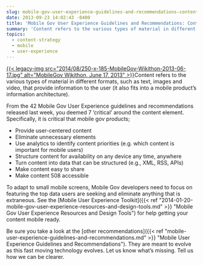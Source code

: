```yaml
---
slug: mobile-gov-user-experience-guidelines-and-recommendations-content
date: 2013-09-23 14:02:43 -0400
title: 'Mobile Gov User Experience Guidelines and Recommendations: Content'
summary: 'Content refers to the various types of material in different formats, such as text, images and video, that provide information to the user (it also fits into a mobile product&#8217;s information architecture). From the 42 Mobile Gov User Experience guidelines and recommendations released last week, you deemed'
topics:
  - content-strategy
  - mobile
  - user-experience
---
```


[{{< legacy-img src="2014/08/250-x-185-MobileGov-Wikithon-2013-06-17.jpg" alt="MobileGov Wikithon, June 17, 2013" >}}](https://s3.amazonaws.com/digitalgov/_legacy-img/2013/09/MobileGovWikithon2013-06-17.png)Content refers to the various types of material in different formats, such as text, images and video, that provide information to the user (it also fits into a mobile product&#8217;s information architecture).

From the 42 Mobile Gov User Experience guidelines and recommendations released last week, you deemed 7 &#8216;critical’ around the content element. Specifically, it is critical that mobile gov products;

  * Provide user-centered content
  * Eliminate unnecessary elements
  * Use analytics to identify content priorities (e.g. which content is important for mobile users)
  * Structure content for availability on any device any time, anywhere
  * Turn content into data that can be structured (e.g., XML, RSS, APIs)
  * Make content easy to share
  * Make content 508 accessible

To adapt to small mobile screens, Mobile Gov developers need to focus on featuring the top data users are seeking and eliminate anything that is extraneous. See the [Mobile User Experience Toolkit]({{< ref "2014-01-20-mobile-gov-user-experience-resources-and-design-tools.md" >}} "Mobile Gov User Experience Resources and Design Tools") for help getting your content mobile ready.

Be sure you take a look at the [other recommendations]({{< ref "mobile-user-experience-guidelines-and-recommendations.md" >}} "Mobile User Experience Guidelines and Recommendations"). They are meant to evolve as this fast moving technology evolves. Let us know what’s missing. Tell us how we can be clearer.